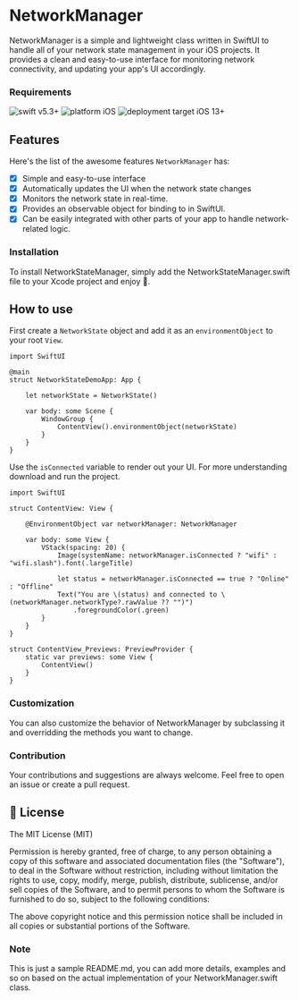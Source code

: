 #  NetworkManager
NetworkManager is a simple and lightweight class written in SwiftUI to handle all of your network state management in your iOS projects. It provides a clean and easy-to-use interface for monitoring network connectivity, and updating your app's UI accordingly.

### Requirements

![swift v5.3+](https://img.shields.io/badge/swift-v5.3-orange.svg)
![platform iOS](https://img.shields.io/badge/platform-iOS-blue.svg)
![deployment target iOS 13+](https://img.shields.io/badge/deployment%20target-iOS%2013-blueviolet)

## Features

Here's the list of the awesome features `NetworkManager` has:
- [X] Simple and easy-to-use interface
- [X] Automatically updates the UI when the network state changes
- [X] Monitors the network state in real-time.
- [X] Provides an observable object for binding to in SwiftUI.
- [X] Can be easily integrated with other parts of your app to handle network-related logic.

### Installation
To install NetworkStateManager, simply add the NetworkStateManager.swift file to your Xcode project and enjoy 🙂.

## How to use

First create a `NetworkState` object and add it as an `environmentObject` to your root `View`.

```
import SwiftUI

@main
struct NetworkStateDemoApp: App {
    
    let networkState = NetworkState()
    
    var body: some Scene {
        WindowGroup {
            ContentView().environmentObject(networkState)
        }
    }
}
```
Use the `isConnected` variable to render out your UI. For more understanding download and run the project. 

```
import SwiftUI

struct ContentView: View {
    
    @EnvironmentObject var networkManager: NetworkManager
    
    var body: some View {
        VStack(spacing: 20) {
            Image(systemName: networkManager.isConnected ? "wifi" : "wifi.slash").font(.largeTitle)
            
            let status = networkManager.isConnected == true ? "Online" : "Offline"
            Text("You are \(status) and connected to \(networkManager.networkType?.rawValue ?? "")")
                .foregroundColor(.green)
        }
    }
}

struct ContentView_Previews: PreviewProvider {
    static var previews: some View {
        ContentView()
    }
}
```
### Customization
You can also customize the behavior of NetworkManager by subclassing it and overridding the methods you want to change.

### Contribution
Your contributions and suggestions are always welcome. Feel free to open an issue or create a pull request.

## 📃 License

The MIT License (MIT)

Permission is hereby granted, free of charge, to any person obtaining a copy of this software and associated documentation files (the "Software"), to deal in the Software without restriction, including without limitation the rights to use, copy, modify, merge, publish, distribute, sublicense, and/or sell copies of the Software, and to permit persons to whom the Software is furnished to do so, subject to the following conditions:

The above copyright notice and this permission notice shall be included in all copies or substantial portions of the Software.

### Note
This is just a sample README.md, you can add more details, examples and so on based on the actual implementation of your NetworkManager.swift class.
